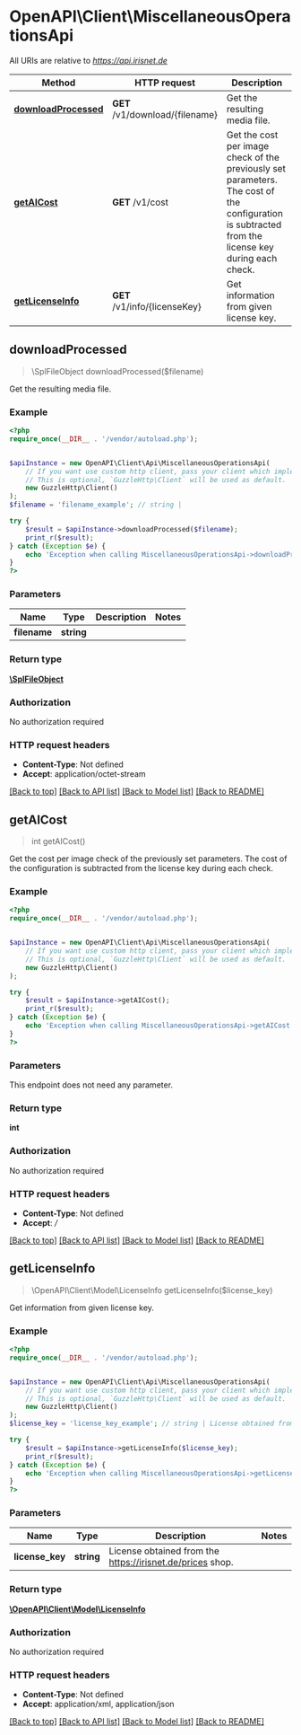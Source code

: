 # OpenAPI\Client\MiscellaneousOperationsApi

All URIs are relative to *https://api.irisnet.de*

Method | HTTP request | Description
------------- | ------------- | -------------
[**downloadProcessed**](MiscellaneousOperationsApi.md#downloadProcessed) | **GET** /v1/download/{filename} | Get the resulting media file.
[**getAICost**](MiscellaneousOperationsApi.md#getAICost) | **GET** /v1/cost | Get the cost per image check of the previously set parameters. The cost of the configuration is subtracted from the license key during each check.
[**getLicenseInfo**](MiscellaneousOperationsApi.md#getLicenseInfo) | **GET** /v1/info/{licenseKey} | Get information from given license key.



## downloadProcessed

> \SplFileObject downloadProcessed($filename)

Get the resulting media file.

### Example

```php
<?php
require_once(__DIR__ . '/vendor/autoload.php');


$apiInstance = new OpenAPI\Client\Api\MiscellaneousOperationsApi(
    // If you want use custom http client, pass your client which implements `GuzzleHttp\ClientInterface`.
    // This is optional, `GuzzleHttp\Client` will be used as default.
    new GuzzleHttp\Client()
);
$filename = 'filename_example'; // string | 

try {
    $result = $apiInstance->downloadProcessed($filename);
    print_r($result);
} catch (Exception $e) {
    echo 'Exception when calling MiscellaneousOperationsApi->downloadProcessed: ', $e->getMessage(), PHP_EOL;
}
?>
```

### Parameters


Name | Type | Description  | Notes
------------- | ------------- | ------------- | -------------
 **filename** | **string**|  |

### Return type

[**\SplFileObject**](../Model/\SplFileObject.md)

### Authorization

No authorization required

### HTTP request headers

- **Content-Type**: Not defined
- **Accept**: application/octet-stream

[[Back to top]](#) [[Back to API list]](../../README.md#documentation-for-api-endpoints)
[[Back to Model list]](../../README.md#documentation-for-models)
[[Back to README]](../../README.md)


## getAICost

> int getAICost()

Get the cost per image check of the previously set parameters. The cost of the configuration is subtracted from the license key during each check.

### Example

```php
<?php
require_once(__DIR__ . '/vendor/autoload.php');


$apiInstance = new OpenAPI\Client\Api\MiscellaneousOperationsApi(
    // If you want use custom http client, pass your client which implements `GuzzleHttp\ClientInterface`.
    // This is optional, `GuzzleHttp\Client` will be used as default.
    new GuzzleHttp\Client()
);

try {
    $result = $apiInstance->getAICost();
    print_r($result);
} catch (Exception $e) {
    echo 'Exception when calling MiscellaneousOperationsApi->getAICost: ', $e->getMessage(), PHP_EOL;
}
?>
```

### Parameters

This endpoint does not need any parameter.

### Return type

**int**

### Authorization

No authorization required

### HTTP request headers

- **Content-Type**: Not defined
- **Accept**: */*

[[Back to top]](#) [[Back to API list]](../../README.md#documentation-for-api-endpoints)
[[Back to Model list]](../../README.md#documentation-for-models)
[[Back to README]](../../README.md)


## getLicenseInfo

> \OpenAPI\Client\Model\LicenseInfo getLicenseInfo($license_key)

Get information from given license key.

### Example

```php
<?php
require_once(__DIR__ . '/vendor/autoload.php');


$apiInstance = new OpenAPI\Client\Api\MiscellaneousOperationsApi(
    // If you want use custom http client, pass your client which implements `GuzzleHttp\ClientInterface`.
    // This is optional, `GuzzleHttp\Client` will be used as default.
    new GuzzleHttp\Client()
);
$license_key = 'license_key_example'; // string | License obtained from the https://irisnet.de/prices shop.

try {
    $result = $apiInstance->getLicenseInfo($license_key);
    print_r($result);
} catch (Exception $e) {
    echo 'Exception when calling MiscellaneousOperationsApi->getLicenseInfo: ', $e->getMessage(), PHP_EOL;
}
?>
```

### Parameters


Name | Type | Description  | Notes
------------- | ------------- | ------------- | -------------
 **license_key** | **string**| License obtained from the https://irisnet.de/prices shop. |

### Return type

[**\OpenAPI\Client\Model\LicenseInfo**](../Model/LicenseInfo.md)

### Authorization

No authorization required

### HTTP request headers

- **Content-Type**: Not defined
- **Accept**: application/xml, application/json

[[Back to top]](#) [[Back to API list]](../../README.md#documentation-for-api-endpoints)
[[Back to Model list]](../../README.md#documentation-for-models)
[[Back to README]](../../README.md)

